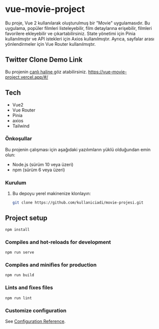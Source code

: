 # vue-movie-project

Bu proje, Vue 2 kullanılarak oluşturulmuş bir "Movie" uygulamasıdır. Bu uygulama, popüler filmleri listeleyebilir, film detaylarına erişebilir, filmleri favorilere ekleyebilir ve çıkartabilirsiniz. State yönetimi için Pinia kullanılmıştır ve API istekleri için Axios kullanılmıştır. Ayrıca, sayfalar arası yönlendirmeler için Vue Router kullanılmıştır.

## Twitter Clone Demo Link
Bu projenin [canlı haline ]([https://example.com](https://vue-movie-project.vercel.app/#/)) göz atabilirsiniz.
https://vue-movie-project.vercel.app/#/

## Tech
- Vue2
- Vue Router
- Pinia
- axios
- Tailwind

### Önkoşullar

Bu projenin çalışması için aşağıdaki yazılımların yüklü olduğundan emin olun:

- Node.js (sürüm 10 veya üzeri)
- npm (sürüm 6 veya üzeri)

### Kurulum

1. Bu depoyu yerel makinenize klonlayın:

   ```bash
   git clone https://github.com/kullaniciadi/movie-projesi.git


## Project setup
```
npm install
```

### Compiles and hot-reloads for development
```
npm run serve
```

### Compiles and minifies for production
```
npm run build
```

### Lints and fixes files
```
npm run lint
```

### Customize configuration
See [Configuration Reference](https://cli.vuejs.org/config/).
